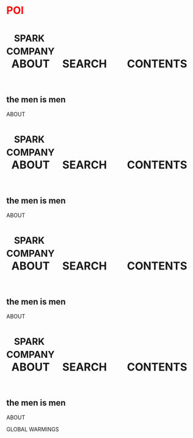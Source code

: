 <html>
<head>
	<title>SPARK</title>
</head>

<body background="D:\image\28.jpg">
<h1><span style="font-size: 20pt; color: red;">POI</span>
<h1 >&nbsp;&nbsp;&nbsp;<SPAN STYLE="FONT-SIZE:18PT;">SPARK COMPANY&nbsp;</SPAN>&nbsp;&nbsp;&nbsp;&nbsp;&nbsp;&nbsp;&nbsp;&nbsp;&nbsp;&nbsp;&nbsp;&nbsp;&nbsp;&nbsp;&nbsp;&nbsp;&nbsp;&nbsp;&nbsp;&nbsp;&nbsp;&nbsp;&nbsp;&nbsp;&nbsp;&nbsp;&nbsp;&nbsp;&nbsp;&nbsp;&nbsp;&nbsp;&nbsp;&nbsp;&nbsp;&nbsp;&nbsp;&nbsp;&nbsp;&nbsp;&nbsp;&nbsp;&nbsp;&nbsp;&nbsp;&nbsp;&nbsp;&nbsp;&nbsp;&nbsp;&nbsp;&nbsp;&nbsp;&nbsp;&nbsp;&nbsp;&nbsp;&nbsp;ABOUT&nbsp;&nbsp;&nbsp;&nbsp;&nbsp;SEARCH&nbsp;&nbsp;&nbsp;&nbsp;&nbsp;&nbsp;&nbsp;&nbsp;CONTENTS&nbsp;&nbsp;&nbsp;&nbsp;&nbsp;&nbsp;&nbsp;&nbsp;</h1>
<h2> the men is men</h2>

<p class="class">ABOUT</p>
<h1 >&nbsp;&nbsp;&nbsp;<SPAN STYLE="FONT-SIZE:18PT;">SPARK COMPANY&nbsp;</SPAN>&nbsp;&nbsp;&nbsp;&nbsp;&nbsp;&nbsp;&nbsp;&nbsp;&nbsp;&nbsp;&nbsp;&nbsp;&nbsp;&nbsp;&nbsp;&nbsp;&nbsp;&nbsp;&nbsp;&nbsp;&nbsp;&nbsp;&nbsp;&nbsp;&nbsp;&nbsp;&nbsp;&nbsp;&nbsp;&nbsp;&nbsp;&nbsp;&nbsp;&nbsp;&nbsp;&nbsp;&nbsp;&nbsp;&nbsp;&nbsp;&nbsp;&nbsp;&nbsp;&nbsp;&nbsp;&nbsp;&nbsp;&nbsp;&nbsp;&nbsp;&nbsp;&nbsp;&nbsp;&nbsp;&nbsp;&nbsp;&nbsp;&nbsp;ABOUT&nbsp;&nbsp;&nbsp;&nbsp;&nbsp;SEARCH&nbsp;&nbsp;&nbsp;&nbsp;&nbsp;&nbsp;&nbsp;&nbsp;CONTENTS&nbsp;&nbsp;&nbsp;&nbsp;&nbsp;&nbsp;&nbsp;&nbsp;</h1>
<h2> the men is men</h2>

<p class="class">ABOUT</p>
<h1 >&nbsp;&nbsp;&nbsp;<SPAN STYLE="FONT-SIZE:18PT;">SPARK COMPANY&nbsp;</SPAN>&nbsp;&nbsp;&nbsp;&nbsp;&nbsp;&nbsp;&nbsp;&nbsp;&nbsp;&nbsp;&nbsp;&nbsp;&nbsp;&nbsp;&nbsp;&nbsp;&nbsp;&nbsp;&nbsp;&nbsp;&nbsp;&nbsp;&nbsp;&nbsp;&nbsp;&nbsp;&nbsp;&nbsp;&nbsp;&nbsp;&nbsp;&nbsp;&nbsp;&nbsp;&nbsp;&nbsp;&nbsp;&nbsp;&nbsp;&nbsp;&nbsp;&nbsp;&nbsp;&nbsp;&nbsp;&nbsp;&nbsp;&nbsp;&nbsp;&nbsp;&nbsp;&nbsp;&nbsp;&nbsp;&nbsp;&nbsp;&nbsp;&nbsp;ABOUT&nbsp;&nbsp;&nbsp;&nbsp;&nbsp;SEARCH&nbsp;&nbsp;&nbsp;&nbsp;&nbsp;&nbsp;&nbsp;&nbsp;CONTENTS&nbsp;&nbsp;&nbsp;&nbsp;&nbsp;&nbsp;&nbsp;&nbsp;</h1>
<h2> the men is men</h2>

<p class="class">ABOUT</p>
<h1 >&nbsp;&nbsp;&nbsp;<SPAN STYLE="FONT-SIZE:18PT;">SPARK COMPANY&nbsp;</SPAN>&nbsp;&nbsp;&nbsp;&nbsp;&nbsp;&nbsp;&nbsp;&nbsp;&nbsp;&nbsp;&nbsp;&nbsp;&nbsp;&nbsp;&nbsp;&nbsp;&nbsp;&nbsp;&nbsp;&nbsp;&nbsp;&nbsp;&nbsp;&nbsp;&nbsp;&nbsp;&nbsp;&nbsp;&nbsp;&nbsp;&nbsp;&nbsp;&nbsp;&nbsp;&nbsp;&nbsp;&nbsp;&nbsp;&nbsp;&nbsp;&nbsp;&nbsp;&nbsp;&nbsp;&nbsp;&nbsp;&nbsp;&nbsp;&nbsp;&nbsp;&nbsp;&nbsp;&nbsp;&nbsp;&nbsp;&nbsp;&nbsp;&nbsp;ABOUT&nbsp;&nbsp;&nbsp;&nbsp;&nbsp;SEARCH&nbsp;&nbsp;&nbsp;&nbsp;&nbsp;&nbsp;&nbsp;&nbsp;CONTENTS&nbsp;&nbsp;&nbsp;&nbsp;&nbsp;&nbsp;&nbsp;&nbsp;</h1>
<h2> the men is men</h2>

<p class="class">ABOUT</p>

GLOBAL WARMINGS


</body>
</html>
